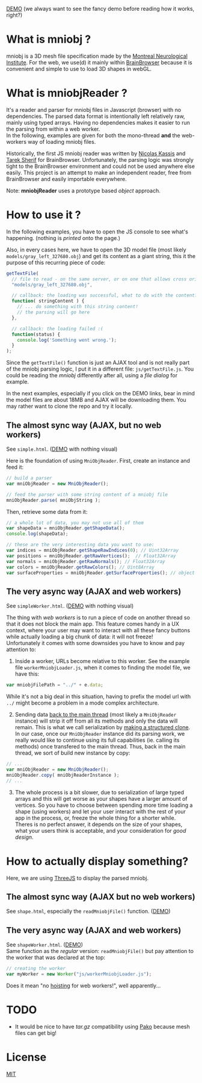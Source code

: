 [DEMO](http://mcgill.jonathanlurie.fr/mniobjReader/shapeWorker.html) (we always want to see the fancy demo before reading how it works, right?)

# What is mniobj ?
mniobj is a 3D mesh file specification made by the [Montreal Neurological Institute](https://www.mcgill.ca/neuro/about). For the web, we use(d) it mainly within [BrainBrowser](https://brainbrowser.cbrain.mcgill.ca) because it is convenient and simple to use to load 3D shapes in webGL.

# What is mniobjReader ?
It's a reader and parser for mniobj files in Javascript (browser) with no dependencies. The parsed data format is intentionally left relatively raw, mainly using typed arrays. Having no dependencies makes it easier to run the parsing from within a web worker.  
In the following, examples are given for both the mono-thread **and** the web-workers way of loading mniobj files.  

Historically, the first JS mniobj reader was written by [Nicolas Kassis](https://github.com/nkassis) and [Tarek Sherif](https://github.com/tsherif) for BrainBrowser. Unfortunately, the parsing logic was strongly tight to the BrainBrowser environment and could not be used anywhere else easily. This project is an attempt to make an independent reader, free from BrainBrowser and easily importable everywhere.  

Note: **mniobjReader** uses a prototype based *object* approach.

# How to use it ?
In the following examples, you have to open the JS console to see what's happening. (nothing is *printed* onto the page.)

Also, in every cases here, we have to open the 3D model file (most likely `models/gray_left_327680.obj`) and get its content as a giant string, this it the purpose of this recurring piece of code:  

```js
getTextFile(
  // file to read - on the same server, or on one that allows cross origins things
  "models/gray_left_327680.obj",

  // callback: the loading was successful, what to do with the content?
  function( stringContent ) {
    // ... do something with this string content!
    // the parsing will go here
  },

  // callback: the loading failed :(
  function(status) {
    console.log('Something went wrong.');
  }
);
```

Since the `getTextFile()` function is just an AJAX tool and is not really part of the mniobj parsing logic, I put it in a different file: `js/getTextFile.js`. You could be reading the *mniobj* differently after all, using a *file dialog* for example.  

In the next examples, especially if you click on the DEMO links, bear in mind the model files are about 18MB and AJAX will be downloading them. You may rather want to clone the repo and try it locally.


## The almost sync way (AJAX, but no web workers)
See `simple.html`. ([DEMO](http://mcgill.jonathanlurie.fr/mniobjReader/simple.html) with nothing visual)  

Here is the foundation of using `MniObjReader`. First, create an instance and feed it:
```js
// build a parser
var mniObjReader = new MniObjReader();

// feed the parser with some string content of a mniobj file
mniObjReader.parse( mniObjString );
```

Then, retrieve some data from it:
```js
// a whole lot of data, you may not use all of them
var shapeData = mniObjReader.getShapeData();
console.log(shapeData);

// these are the very interesting data you want to use:
var indices = mniObjReader.getShapeRawIndices(0); // Uint32Array
var positions = mniObjReader.getRawVertices();  // Float32Array
var normals = mniObjReader.getRawNormals(); // Float32Array
var colors = mniObjReader.getRawColors(); // Uint8Array
var surfaceProperties = mniObjReader.getSurfaceProperties(); // object
```

## The very async way (AJAX and web workers)
See `simpleWorker.html`. ([DEMO](http://mcgill.jonathanlurie.fr/mniobjReader/simpleWorker.html) with nothing visual)  

The thing with *web workers* is to run a piece of code on another thread so that it does not block the main app. This feature comes handy in a UX context, where your user may want to interact with all these fancy buttons while actually loading a big chunk of data: it will not freeze!  
Unfortunately it comes with some downsides you have to know and pay attention to:

1. Inside a worker, URLs become relative to this worker.
See the example file `workerMniobjLoader.js`, when it comes to finding the model file, we have this:
```js
var mniobjFilePath = "../" + e.data;
```
While it's not a big deal in this situation, having to prefix the model url with `../` might become a problem in a mode complex architecture.  

2. Sending data [back to the main thread](https://developer.mozilla.org/en-US/docs/Web/API/DedicatedWorkerGlobalScope/postMessage) (most likely a `MniObjReader` instance) will strip it off from all its methods and only the data will remain. This is what we call serialization by [making a structured clone](https://developer.mozilla.org/en-US/docs/Web/API/Web_Workers_API/Structured_clone_algorithm).  
In our case, once our `MniObjReader` instance did its parsing work, we really would like to continue using its full capabilities (ie. calling its methods) once transfered to the main thread. Thus, back in the main thread, we sort of build new instance by copy:  
```js
// ...
var mniObjReader = new MniObjReader();
mniObjReader.copy( mniObjReaderInstance );
// ...
```

3. The whole process is a bit slower, due to serialization of large typed arrays and this will get worse as your shapes have a larger amount of vertices. So you have to choose between spending more time loading a shape (using workers) and let your user interact with the rest of your app in the process, or, freeze the whole thing for a shorter while.  
Theres is no perfect answer, it depends on the size of your shapes, what your users think is acceptable, and your consideration for *good design*.

# How to actually display something?
Here, we are using [ThreeJS](https://threejs.org) to display the parsed mniobj.
## The almost sync way (AJAX but no web workers)
See `shape.html`, especially the `readMniobjFile()` function. ([DEMO](http://mcgill.jonathanlurie.fr/mniobjReader/shape.html))

## The very async way (AJAX and web workers)
See `shapeWorker.html`. ([DEMO](http://mcgill.jonathanlurie.fr/mniobjReader/shapeWorker.html))  
Same function as the *regular* version: `readMniobjFile()` but pay attention to the worker that was declared at the top:

```js
// creating the worker
var myWorker = new Worker("js/workerMniobjLoader.js");
```

Does it mean "no [hoisting](http://www.w3schools.com/js/js_hoisting.asp) for web workers!", well apparently...

# TODO
- It would be nice to have *tar.gz* compatibility using [Pako](https://github.com/nodeca/pako) because mesh files can get big!

# License
[MIT](LICENSE)
